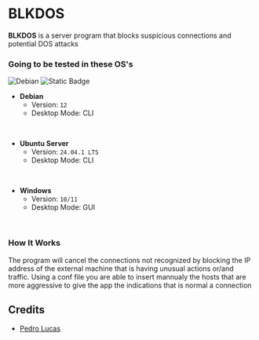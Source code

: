 # BLKDOS

**BLKDOS** is a server program that blocks suspicious connections and potential DOS attacks

### Going to be tested in these OS's
![Debian](https://img.shields.io/badge/Debian-black?style=flat&logo=debian&logoColor=%23A81D33&labelColor=white) ![Static Badge](https://img.shields.io/badge/Ubuntu-black?style=flat&logo=ubuntu&logoColor=white&labelColor=%23E95420) 


- **Debian**
  - Version: `12`
  - Desktop Mode: CLI
<br>

- **Ubuntu Server**
  - Version: `24.04.1 LTS`
  - Desktop Mode: CLI
<br>

- **Windows**
  - Version: `10/11`
  - Desktop Mode: GUI  
<br>

### How It Works
The program will cancel the connections not recognized by blocking the IP address of the external machine that is having unusual actions or/and traffic. Using a conf file you are able to insert mannualy the hosts that are more aggressive to give the app the indications that is normal a connection

## Credits
- [Pedro Lucas](https://github.com/pedrolucas7i)